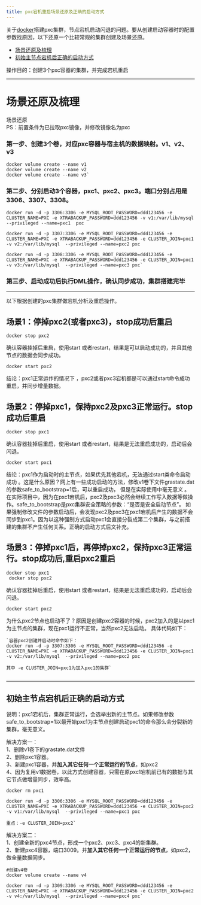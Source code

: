 ```yaml
---
title: pxc宕机重启场景还原及正确的启动方式
---
```


关于[docker](https://so.csdn.net/so/search?q=docker&spm=1001.2101.3001.7020)搭建pxc集群，节点宕机启动闪退的问题。要从创建启动容器时的配置参数找原因，以下还原一个比较常规的集群创建及场景还原。

*   [场景还原及梳理](#_10)
*   [初始主节点宕机后正确的启动方式](#_77)

操作目的：创建3个pxc容器的集群，并完成宕机重启

* * *

场景还原及梳理
=======

场景还原  
PS：前置条件为已拉取pxc镜像，并修改镜像名为pxc

### 第一步、创建3个卷，对应pxc容器与宿主机的数据映射。v1、v2、v3

```
docker volume create ‐‐name v1
docker volume create ‐‐name v2
docker volume create ‐‐name v3` 
```

### 第二步、分别启动3个容器，pxc1、pxc2、pxc3。端口分别占用是3306、3307、3308。

```
docker run ‐d ‐p 3306:3306 ‐e MYSQL_ROOT_PASSWORD=ddd123456 ‐e CLUSTER_NAME=PXC ‐e XTRABACKUP_PASSWORD=ddd123456 ‐v v1:/var/lib/mysql  ‐‐privileged ‐‐name=pxc1  pxc

docker run ‐d ‐p 3307:3306 ‐e MYSQL_ROOT_PASSWORD=ddd123456 ‐e CLUSTER_NAME=PXC ‐e XTRABACKUP_PASSWORD=ddd123456 ‐e CLUSTER_JOIN=pxc1 ‐v v2:/var/lib/mysql  ‐‐privileged ‐‐name=pxc2 pxc

docker run ‐d ‐p 3308:3306 ‐e MYSQL_ROOT_PASSWORD=ddd123456 ‐e CLUSTER_NAME=PXC ‐e XTRABACKUP_PASSWORD=ddd123456 ‐e CLUSTER_JOIN=pxc1 ‐v v3:/var/lib/mysql  ‐‐privileged ‐‐name=pxc3 pxc`
```

### 第三步、启动成功后执行DML操作，确认同步成功，集群搭建完毕

* * *

以下根据创建的pxc集群做宕机分析及重启操作。

## **场景1：停掉pxc2(或者pxc3)，stop成功后重启**

```
docker stop pxc2
```

确认容器挂掉后重启，使用start 或者restart，结果是可以启动成功的，并且其他节点的数据会同步成功。

```
docker start pxc2
```

结论：pxc1正常运作的情况下 ，pxc2或者pxc3宕机都是可以通过start命令成功重启，并同步增量数据。

## **场景2：停掉pxc1，保持pxc2及pxc3正常运行。stop成功后重启**

```
docker stop pxc1
```

确认容器挂掉后重启，使用start 或者restart，结果是无法重启成功的，启动后会闪退。

```
docker start pxc1
```

结论：pxc1作为启动时的主节点，如果优先其他宕机，无法通过start类命令启动成功 。这是什么原因？网上有一些成功启动的方法，修改v1卷下文件grastate.dat的参数safe_to_bootstrap=1后，可以重启成功， 但是在实际使用中毫无意义 。在实际项目中，因为在pxc1宕机后，pxc2及pxc3必然会继续工作写入数据等做操作。safe_to_bootstrap是pxc集群安全策略的参数：“是否是安全启动节点”。 如果强制修改文件的参数启动后，会发现pxc2及pxc3在pxc1宕机后产生的数据不会同步到pxc1。因为以这种强制方式启动pxc1会直接分裂成第二个集群，与之前搭建的集群不产生任何关系。正确的启动方式后文补充。

## **场景3：停掉pxc1后，再停掉pxc2，保持pxc3正常运行。stop成功后,重启pxc2重启**

```
docker stop pxc1
 docker stop pxc2
```

确认容器挂掉后重启，使用start 或者restart，结果是无法重启成功的，启动后会闪退。

```
docker start pxc2
```

为什么pxc2节点也启动不了？原因是创建pxc2容器的时候，pxc2加入的是以pxc1为主节点的集群，现在pxc1运行不正常，当然pxc2无法启动。 具体代码如下：

```
`容器pxc2创建并启动时命令如下：
docker run ‐d ‐p 3307:3306 ‐e MYSQL_ROOT_PASSWORD=ddd123456 ‐e CLUSTER_NAME=PXC ‐e XTRABACKUP_PASSWORD=ddd123456 ‐e CLUSTER_JOIN=pxc1 ‐v v2:/var/lib/mysql  ‐‐privileged ‐‐name=pxc2 pxc

其中 ‐e CLUSTER_JOIN=pxc1为加入pxc1的集群` 


```

* * *

初始主节点宕机后正确的启动方式
---------------

说明：pxc1宕机后，集群正常运行，会选举出新的主节点。如果修改参数safe_to_bootstrap=1以最开始pxc1为主节点创建启动pxc1的命令那么会分裂新的集群，毫无意义。

解决方案一：  
1、删除v1卷下的grastate.dat文件  
2、删除pxc1容器。  
3、新建pxc1容器，并**加入其它任何一个正常运行的节点**，如pxc2  
4、因为复用v1数据卷，以此方式创建容器，只需在原pxc1宕机前已有的数据与其它节点做增量同步，效率高。

```
docker rm pxc1

docker run ‐d ‐p 3306:3306 ‐e MYSQL_ROOT_PASSWORD=ddd123456 ‐e CLUSTER_NAME=PXC ‐e XTRABACKUP_PASSWORD=ddd123456 ‐e CLUSTER_JOIN=pxc2 ‐v v1:/var/lib/mysql  ‐‐privileged ‐‐name=pxc1 pxc

重点：‐e CLUSTER_JOIN=pxc2` 
```

解决方案二：  
1、创建全新的pxc4节点，形成一个pxc2、pxc3、pxc4的新集群。  
2、新建pxc4容器，端口3009。并**加入其它任何一个正常运行的节点**，如pxc2，做全量数据同步。

```
#创建v4卷
docker volume create ‐‐name v4

docker run ‐d ‐p 3309:3306 ‐e MYSQL_ROOT_PASSWORD=ddd123456 ‐e CLUSTER_NAME=PXC ‐e XTRABACKUP_PASSWORD=ddd123456 ‐e CLUSTER_JOIN=pxc2 ‐v v4:/var/lib/mysql  ‐‐privileged ‐‐name=pxc4 pxc` 

```
